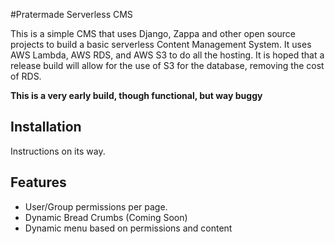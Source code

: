 #Pratermade Serverless CMS

This is a simple CMS that uses Django, Zappa and other open source projects to build a basic serverless Content Management System.
It uses AWS Lambda, AWS RDS, and AWS S3 to do all the hosting. It is hoped that a release build will allow for the use of S3 for the database, removing the cost of RDS.

**This is a very early build, though functional, but way buggy**
## Installation

Instructions on its way.

## Features

- User/Group permissions per page.
- Dynamic Bread Crumbs (Coming Soon)
- Dynamic menu based on permissions and content 

 